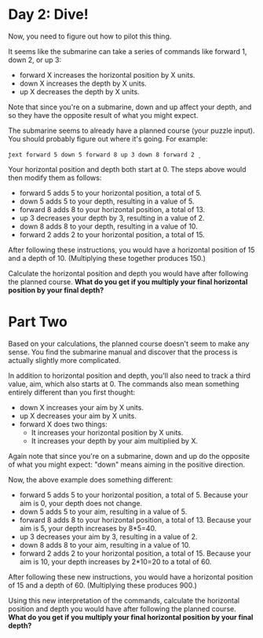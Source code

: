 # Day 2: Dive!

Now, you need to figure out how to pilot this thing.

It seems like the submarine can take a series of commands like forward 1, down 2, or up 3:

* forward X increases the horizontal position by X units.
* down X increases the depth by X units.
* up X decreases the depth by X units.

Note that since you're on a submarine, down and up affect your depth, and so they have the opposite result of what you might expect.

The submarine seems to already have a planned course (your puzzle input). You should probably figure out where it's going. For example:

̨```text
forward 5
down 5
forward 8
up 3
down 8
forward 2
̨```

Your horizontal position and depth both start at 0. The steps above would then modify them as follows:

* forward 5 adds 5 to your horizontal position, a total of 5.
* down 5 adds 5 to your depth, resulting in a value of 5.
* forward 8 adds 8 to your horizontal position, a total of 13.
* up 3 decreases your depth by 3, resulting in a value of 2.
* down 8 adds 8 to your depth, resulting in a value of 10.
* forward 2 adds 2 to your horizontal position, a total of 15.

After following these instructions, you would have a horizontal position of 15 and a depth of 10. (Multiplying these together produces 150.)

Calculate the horizontal position and depth you would have after following the planned course. **What do you get if you multiply your final horizontal position by your final depth?**

# Part Two 

Based on your calculations, the planned course doesn't seem to make any sense. You find the submarine manual and discover that the process is actually slightly more complicated.

In addition to horizontal position and depth, you'll also need to track a third value, aim, which also starts at 0. The commands also mean something entirely different than you first thought:

* down X increases your aim by X units.
* up X decreases your aim by X units.
* forward X does two things:
    * It increases your horizontal position by X units.
    * It increases your depth by your aim multiplied by X.

Again note that since you're on a submarine, down and up do the opposite of what you might expect: "down" means aiming in the positive direction.

Now, the above example does something different:

* forward 5 adds 5 to your horizontal position, a total of 5. Because your aim is 0, your depth does not change.
* down 5 adds 5 to your aim, resulting in a value of 5.
* forward 8 adds 8 to your horizontal position, a total of 13. Because your aim is 5, your depth increases by 8*5=40.
* up 3 decreases your aim by 3, resulting in a value of 2.
* down 8 adds 8 to your aim, resulting in a value of 10.
* forward 2 adds 2 to your horizontal position, a total of 15. Because your aim is 10, your depth increases by 2*10=20 to a total of 60.

After following these new instructions, you would have a horizontal position of 15 and a depth of 60. (Multiplying these produces 900.)

Using this new interpretation of the commands, calculate the horizontal position and depth you would have after following the planned course. **What do you get if you multiply your final horizontal position by your final depth?**

